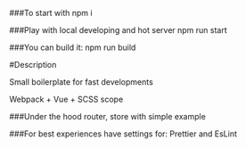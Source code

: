 ###To start with
npm i

###Play with local developing and hot server
npm run start

###You can build it: 
npm run build

#Description

Small boilerplate for fast developments

Webpack + Vue + SCSS scope  

###Under the hood
router, store with simple example

###For best experiences have settings for:
Prettier and EsLint

